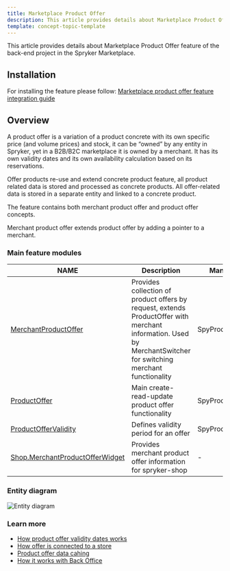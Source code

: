 ```yaml
---
title: Marketplace Product Offer
description: This article provides details about Marketplace Product Offer feature of the back-end project in the Spryker Marketplace.
template: concept-topic-template
---
```


This article provides details about Marketplace Product Offer feature of the back-end project in the Spryker Marketplace.

## Installation

For installing the feature please follow:  [Marketplace product offer feature integration guide](/docs/marketplace/dev/feature-integration-guides/202106.0/marketplace-product-offer-feature-integration.html)

## Overview

A product offer is a variation of a product concrete with its own specific price (and volume prices) and stock, it can be “owned” by any entity in Spryker, yet in a B2B/B2C marketplace it is owned by a merchant. 
It has its own validity dates and its own availability calculation based on its reservations.

Offer products re-use and extend concrete product feature, 
all product related data is stored and processed as concrete products. 
All offer-related data is stored in a separate entity and linked to a concrete product. 

The feature contains both merchant product offer and product offer concepts. 

Merchant product offer extends product offer by adding a pointer to a merchant.

### Main feature modules

| NAME | Description | Manage Entities  |
| -------------------- | ---------- | ----------------- | 
| [MerchantProductOffer](https://github.com/spryker/merchant-product-offer) | Provides collection of product offers by request, extends ProductOffer with merchant information. Used by MerchantSwitcher for switching merchant functionality  | SpyProductOffer |
| [ProductOffer](https://github.com/spryker/product-offer) | Main create-read-update product offer functionality  | SpyProductOffer |
| [ProductOfferValidity](https://github.com/spryker/product-offer-validity) | Defines validity period for an offer | SpyProductOfferValidity |
| [Shop.MerchantProductOfferWidget](https://github.com/spryker/spryker-shop) | Provides merchant product offer information for spryker-shop | - |

### Entity diagram
![Entity diagram](https://confluence-connect.gliffy.net/embed/image/6a64677b-090a-4dbf-86a5-8e9d8afa1a68.png?utm_medium=live&utm_source=custom)

### Learn more
 - [How product offer validity dates works](/docs/marketplace/dev/back-end/features/marketplace-product-offer-learn-more/validity-dates.html) 
 - [How offer is connected to a store](/docs/marketplace/dev/back-end/features/marketplace-product-offer-learn-more/store-relationship.html) 
 - [Product offer data cahing](/docs/marketplace/dev/back-end/features/marketplace-product-offer-learn-more/cache.html) 
 - [How it works with Back Office](/docs/marketplace/dev/back-end/features/marketplace-product-offer-learn-more/back-office.html)
